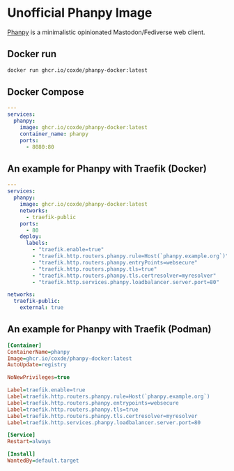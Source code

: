 # Unofficial Phanpy Image

[Phanpy](https://github.com/cheeaun/phanpy) is a minimalistic opinionated Mastodon/Fediverse web client.

## Docker run

```bash
docker run ghcr.io/coxde/phanpy-docker:latest
```

## Docker Compose

```yaml
---
services:
  phanpy:
    image: ghcr.io/coxde/phanpy-docker:latest
    container_name: phanpy
    ports:
      - 8080:80
```

## An example for Phanpy with Traefik (Docker)

```yaml
---
services:
  phanpy:
    image: ghcr.io/coxde/phanpy-docker:latest
    networks:
      - traefik-public
    ports:
      - 80
    deploy:
      labels:
        - "traefik.enable=true"
        - "traefik.http.routers.phanpy.rule=Host(`phanpy.example.org`)"
        - "traefik.http.routers.phanpy.entryPoints=websecure"
        - "traefik.http.routers.phanpy.tls=true"
        - "traefik.http.routers.phanpy.tls.certresolver=myresolver"
        - "traefik.http.services.phanpy.loadbalancer.server.port=80"

networks:
  traefik-public:
    external: true
```
## An example for Phanpy with Traefik (Podman)

```ini
[Container]
ContainerName=phanpy
Image=ghcr.io/coxde/phanpy-docker:latest
AutoUpdate=registry

NoNewPrivileges=true

Label=traefik.enable=true
Label=traefik.http.routers.phanpy.rule=Host(`phanpy.example.org`)
Label=traefik.http.routers.phanpy.entrypoints=websecure
Label=traefik.http.routers.phanpy.tls=true
Label=traefik.http.routers.phanpy.tls.certresolver=myresolver
Label=traefik.http.services.phanpy.loadbalancer.server.port=80

[Service]
Restart=always

[Install]
WantedBy=default.target
```
